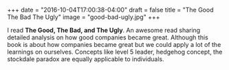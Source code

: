 +++
date = "2016-10-04T17:00:38-04:00"
draft = false
title = "The Good The Bad The Ugly"
image = "good-bad-ugly.jpg"
+++

I read **The Good, The Bad, and The Ugly**. An awesome read sharing detailed analysis on how good companies became great. Although this book is about how companies became great but we could apply a lot of the learnings on ourselves. Concepts like level 5 leader, hedgehog concept, the stockdale paradox are equally applicable to individuals.

